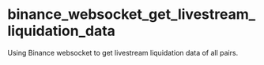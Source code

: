 # binance_websocket_get_livestream_liquidation_data
Using Binance websocket to get livestream liquidation data of all pairs.
